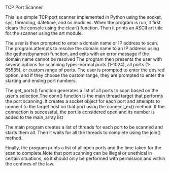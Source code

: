 TCP Port Scanner

   This is a simple TCP port scanner implemented in Python using the socket, sys, threading, datetime, and os modules.
When the program is run, it first clears the console using the clear() function. Then it prints an ASCII art title for
the scanner using the art module.

The user is then prompted to enter a domain name or IP address to scan. The program attempts to resolve the domain 
name to an IP address using the gethostbyname() function, and exits with an error message if the domain name cannot be 
resolved
The program then presents the user with several options for scanning types-normal ports (1-1024), all ports (1-65535),
or custom range of ports. The user is prompted to enter the desired option, and if they choose the custom range, they are 
prompted to enter the starting and ending port numbers.
 
The get_ports() function generates a list of all ports to scan based on the user's selection.The conn() function is the 
main thread target that performs the port scanning. It creates a socket object for each port and attempts to connect to the 
target host on that port using the connect_ex() method. If the connection is successful, the port is considered open and its 
number is added to the main_array list

The main program creates a list of threads for each port to be scanned and starts them all. Then it waits for all the
threads to complete using the join() method.

Finally, the program prints a list of all open ports and the time taken for the scan to complete.Note that port scanning 
can be illegal or unethical in certain situations, so it should only be performed with permission and within the confines of
the law.
